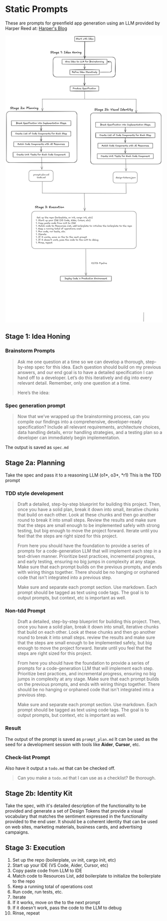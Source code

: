 # Static Prompts

These are prompts for greenfield app generation using an LLM provided by Harper Reed at:
[Harper's Blog](https://harper.blog/2025/02/16/my-llm-codegen-workflow-atm/)

![Application Workflow](freesource-arise-workflow.png)

## Stage 1: Idea Honing

### Brainstorm Prompts

> Ask me one question at a time so we can develop a thorough, step-by-step spec for this idea. Each question should build on my previous answers, and our end goal is to have a detailed specification I can hand off to a developer. Let’s do this iteratively and dig into every relevant detail. Remember, only one question at a time.
>
> Here’s the idea:
>
> <IDEA>

### Spec generation prompt

> Now that we’ve wrapped up the brainstorming process, can you compile our findings into a comprehensive, developer-ready specification? Include all relevant requirements, architecture choices, data handling details, error handling strategies, and a testing plan so a developer can immediately begin implementation.

The output is saved as `spec.md`

## Stage 2a: Planning
Take the spec and pass it to a reasoning LLM (o1*, o3*, *r1)
This is the TDD prompt

### TDD style development

> Draft a detailed, step-by-step blueprint for building this project. Then, once you have a solid plan, break it down into small, iterative chunks that build on each other. Look at these chunks and then go another round to break it into small steps. Review the results and make sure that the steps are small enough to be implemented safely with strong testing, but big enough to move the project forward. Iterate until you feel that the steps are right sized for this project.
>
> From here you should have the foundation to provide a series of prompts for a code-generation LLM that will implement each step in a test-driven manner. Prioritize best practices, incremental progress, and early testing, ensuring no big jumps in complexity at any stage. Make sure that each prompt builds on the previous prompts, and ends with wiring things together. There should be no hanging or orphaned code that isn't integrated into a previous step.
>
> Make sure and separate each prompt section. Use markdown. Each prompt should be tagged as text using code tags. The goal is to output prompts, but context, etc is important as well.

> <SPEC>

### Non-tdd Prompt

> Draft a detailed, step-by-step blueprint for building this project. Then, once you have a solid plan, break it down into small, iterative chunks that build on each other. Look at these chunks and then go another round to break it into small steps. review the results and make sure that the steps are small enough to be implemented safely, but big enough to move the project forward. Iterate until you feel that the steps are right sized for this project.
>
> From here you should have the foundation to provide a series of prompts for a code-generation LLM that will implement each step. Prioritize best practices, and incremental progress, ensuring no big jumps in complexity at any stage. Make sure that each prompt builds on the previous prompts, and ends with wiring things together. There should be no hanging or orphaned code that isn't integrated into a previous step.
>
> Make sure and separate each prompt section. Use markdown. Each prompt should be tagged as text using code tags. The goal is to output prompts, but context, etc is important as well.
>
> <SPEC>

### Result
The output of the prompt is saved as `prompt_plan.md`
It can be used as the seed for a development session with tools like **Aider**, **Cursor**, etc.

### Check-list Prompt
Also have it output a `todo.md` that can be checked off.

> Can you make a `todo.md` that I can use as a checklist? Be thorough.

## Stage 2b: Identity Kit

Take the spec, with it's detailed description of the functionality to be provided and generate a set of Design Tokens that provide a visual vocabulary that matches the sentiment expressed in the functionality provided to the end user.  It should be a coherent identity that can be used on web sites, marketing materials, business cards, and advertising campaigns.

## Stage 3: Execution

1. Set up the repo (boilerplate, uv init, cargo init, etc)
1. Start up your IDE (VS Code, Aider, Cursor, etc)
1. Copy paste code from LLM to IDE
1. Match code to Resources List, add boilerplate to initialize the boilerplate to the repo
1. Keep a running total of operations cost
1. Run code, run tests, etc.
1. Iterate
1. If it works, move on the to the next prompt
1. If it doesn't work, pass the code to the LLM to debug
1. Rinse, repeat
